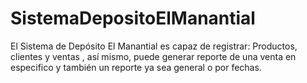 # SistemaDepositoElManantial
El Sistema de Depósito El Manantial es capaz de registrar: Productos, clientes y ventas , así mismo, puede generar reporte de una venta en especifico y también un reporte ya sea general o por fechas.
